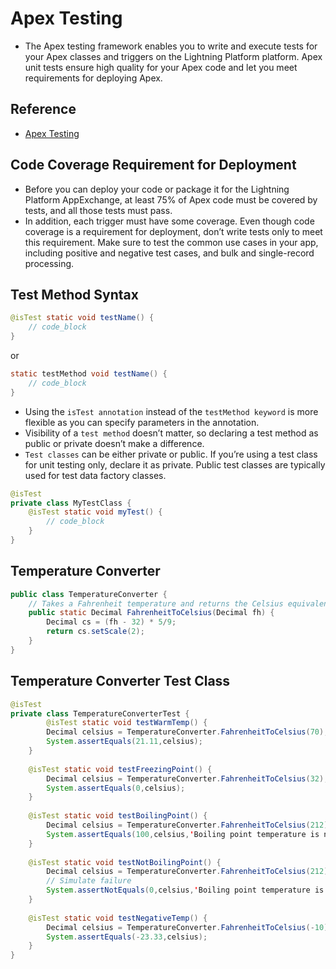 # Apex Testing
- The Apex testing framework enables you to write and execute tests for your Apex classes and triggers on the Lightning Platform platform. Apex unit tests ensure high quality for your Apex code and let you meet requirements for deploying Apex.

## Reference
- [Apex Testing](https://trailhead.salesforce.com/trails/force_com_dev_beginner/modules/apex_testing)

## Code Coverage Requirement for Deployment
- Before you can deploy your code or package it for the Lightning Platform​ AppExchange, at least 75% of Apex code must be covered by tests, and all those tests must pass.
- In addition, each trigger must have some coverage. Even though code coverage is a requirement for deployment, don’t write tests only to meet this requirement. Make sure to test the common use cases in your app, including positive and negative test cases, and bulk and single-record processing.

## Test Method Syntax
```java
@isTest static void testName() {
    // code_block
}
```
or
```java
static testMethod void testName() {
    // code_block
}
```
- Using the `isTest annotation` instead of the `testMethod keyword` is more flexible as you can specify parameters in the annotation.
- Visibility of a `test method` doesn’t matter, so declaring a test method as public or private doesn’t make a difference.
- `Test classes` can be either private or public. If you’re using a test class for unit testing only, declare it as private. Public test classes are typically used for test data factory classes.
```java
@isTest
private class MyTestClass {
    @isTest static void myTest() {
        // code_block
    }
}
```

## Temperature Converter
```java
public class TemperatureConverter {
    // Takes a Fahrenheit temperature and returns the Celsius equivalent.
    public static Decimal FahrenheitToCelsius(Decimal fh) {
        Decimal cs = (fh - 32) * 5/9;
        return cs.setScale(2);
    }
}
```

## Temperature Converter Test Class
```java
@isTest
private class TemperatureConverterTest {
		@isTest static void testWarmTemp() {
        Decimal celsius = TemperatureConverter.FahrenheitToCelsius(70);
        System.assertEquals(21.11,celsius);
    }
    
    @isTest static void testFreezingPoint() {
        Decimal celsius = TemperatureConverter.FahrenheitToCelsius(32);
        System.assertEquals(0,celsius);
    }
    
    @isTest static void testBoilingPoint() {
        Decimal celsius = TemperatureConverter.FahrenheitToCelsius(212);        
        System.assertEquals(100,celsius,'Boiling point temperature is not expected.');
    } 
    
    @isTest static void testNotBoilingPoint() {
        Decimal celsius = TemperatureConverter.FahrenheitToCelsius(212);        
        // Simulate failure
        System.assertNotEquals(0,celsius,'Boiling point temperature is not expected.');
    } 
    
    @isTest static void testNegativeTemp() {
        Decimal celsius = TemperatureConverter.FahrenheitToCelsius(-10);
        System.assertEquals(-23.33,celsius);
    }
}
```